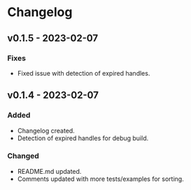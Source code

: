 # Changelog

## v0.1.5 - 2023-02-07

### Fixes

- Fixed issue with detection of expired handles.

## v0.1.4 - 2023-02-07

### Added

- Changelog created.
- Detection of expired handles for debug build.

### Changed

- README.md updated.
- Comments updated with more tests/examples for sorting.